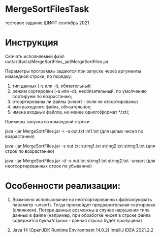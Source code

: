 # MergeSortFilesTask
тестовое задание ШИФТ сентябрь 2021


# Инструкция
Скачать исполняемый файл
out/artifacts/MergeSortFiles_jar/MergeSortFiles.jar

Параметры программы задаются при запуске через аргументы командной строки, по порядку:
1. тип данных (-s или -i), обязательный;
2. режим сортировки (-a или -d), необязательный, по умолчанию сортируем по возрастанию;
3. отсортированы ли файлы (unsort - если не отсортированы)
3. имя выходного файла, обязательное;
4. имена входных файлов, не менее одного(формат *.txt);

Примеры запуска из командной строки:

java -jar MergeSortFiles.jar -i -a out.txt int1.txt (для целых чисел по возрастанию)

java -jar MergeSortFiles.jar -s out.txt string1.txt string2.txt string3.txt (для строк по возрастанию)

java -jar MergeSortFiles.jar -d -s out.txt string1.txt string2.txt -unsort (для неотсортированных строк по убыванию)


# Особенности реализации:
1. Возможно использование на неотсортированных файлах(указать параметр -unsort). Тогда произойдет предварительная сортировка (слиянием).
   Потери данных возможны в случае нарушения типа данных в файле (например, при обработке чисел в строке файла
   содержится буква/строка - данная строка будет пропущена)

2. Java 14 (OpenJDK Runtime Environment 14.0.2) IntelliJ IDEA 2021.2.2
